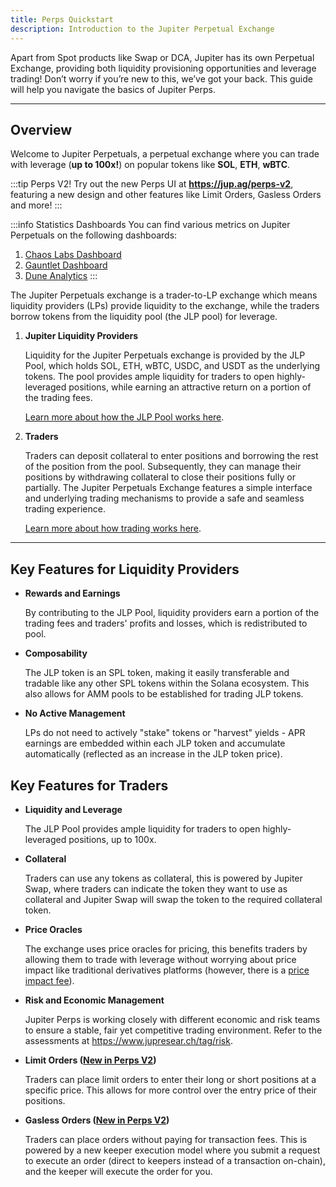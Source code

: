 ```yaml
---
title: Perps Quickstart
description: Introduction to the Jupiter Perpetual Exchange
---
```


<head>
    <title>Perps Quickstart</title>
    <meta name="twitter:card" content="summary" />
</head>

Apart from Spot products like Swap or DCA, Jupiter has its own Perpetual Exchange, providing both liquidity provisioning opportunities and leverage trading! Don’t worry if you’re new to this, we’ve got your back. This guide will help you navigate the basics of Jupiter Perps.

---

## Overview

Welcome to Jupiter Perpetuals, a perpetual exchange where you can trade with leverage (**up to 100x!**) on popular tokens like **SOL**, **ETH**, **wBTC**.

:::tip Perps V2!
Try out the new Perps UI at **https://jup.ag/perps-v2**, featuring a new design and other features like Limit Orders, Gasless Orders and more!
:::

:::info Statistics Dashboards
You can find various metrics on Jupiter Perpetuals on the following dashboards:
1. [Chaos Labs Dashboard](https://community.chaoslabs.xyz/jupiter/risk/overview)
2. [Gauntlet Dashboard](https://app.gauntlet.xyz/protocols/jupiter)
3. [Dune Analytics](https://dune.com/jupiterexchange/jupiter-perps)
:::

The Jupiter Perpetuals exchange is a trader-to-LP exchange which means liquidity providers (LPs) provide liquidity to the exchange, while the traders borrow tokens from the liquidity pool (the JLP pool) for leverage.

1. **Jupiter Liquidity Providers**

    Liquidity for the Jupiter Perpetuals exchange is provided by the JLP Pool, which holds SOL, ETH, wBTC, USDC, and USDT as the underlying tokens. The pool provides ample liquidity for traders to open highly-leveraged positions, while earning an attractive return on a portion of the trading fees.

    [Learn more about how the JLP Pool works here](./jlp-pool-and-token).

2. **Traders**

    Traders can deposit collateral to enter positions and borrowing the rest of the position from the pool. Subsequently, they can manage their positions by withdrawing collateral to close their positions fully or partially. The Jupiter Perpetuals Exchange features a simple interface and underlying trading mechanisms to provide a safe and seamless trading experience.

    [Learn more about how trading works here](./position-management).

---

## Key Features for Liquidity Providers

- **Rewards and Earnings**

    By contributing to the JLP Pool, liquidity providers earn a portion of the trading fees and traders' profits and losses, which is redistributed to pool.

- **Composability**

    The JLP token is an SPL token, making it easily transferable and tradable like any other SPL tokens within the Solana ecosystem. This also allows for AMM pools to be established for trading JLP tokens.

- **No Active Management**

    LPs do not need to actively "stake" tokens or "harvest" yields - APR earnings are embedded within each JLP token and accumulate automatically (reflected as an increase in the JLP token price).

## Key Features for Traders

- **Liquidity and Leverage**
    
    The JLP Pool provides ample liquidity for traders to open highly-leveraged positions, up to 100x.

- **Collateral**

    Traders can use any tokens as collateral, this is powered by Jupiter Swap, where traders can indicate the token they want to use as collateral and Jupiter Swap will swap the token to the required collateral token.

- **Price Oracles**

    The exchange uses price oracles for pricing, this benefits traders by allowing them to trade with leverage without worrying about price impact like traditional derivatives platforms (however, there is a [price impact fee](./fees#price-impact-fees)).

- **Risk and Economic Management**

    Jupiter Perps is working closely with different economic and risk teams to ensure a stable, fair yet competitive trading environment. Refer to the assessments at https://www.jupresear.ch/tag/risk.

- **Limit Orders ([New in Perps V2](https://jup.ag/perps-v2))**

    Traders can place limit orders to enter their long or short positions at a specific price. This allows for more control over the entry price of their positions.

- **Gasless Orders ([New in Perps V2](https://jup.ag/perps-v2))**

    Traders can place orders without paying for transaction fees. This is powered by a new keeper execution model where you submit a request to execute an order (direct to keepers instead of a transaction on-chain), and the keeper will execute the order for you.
